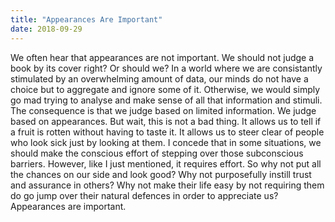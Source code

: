 ```yaml
---
title: "Appearances Are Important"
date: 2018-09-29
---
```

We often hear that appearances are not important. We should not judge a book by its cover right? Or should we? In a world where we are consistantly stimulated by an overwhelming amount of data, our minds do not have a choice but to aggregate and ignore some of it. Otherwise, we would simply go mad trying to analyse and make sense of all that information and stimuli. The consequence is that we judge based on limited information. We judge based on appearances. But wait, this is not a bad thing. It allows us to tell if a fruit is rotten without having to taste it. It allows us to steer clear of people who look sick just by looking at them. I concede that in some situations, we should make the conscious effort of stepping over those subconscious barriers. However, like I just mentioned, it requires effort. So why not put all the chances on our side and look good? Why not purposefully instill trust and assurance in others? Why not make their life easy by not requiring them do go jump over their natural defences in order to appreciate us? Appearances are important.
